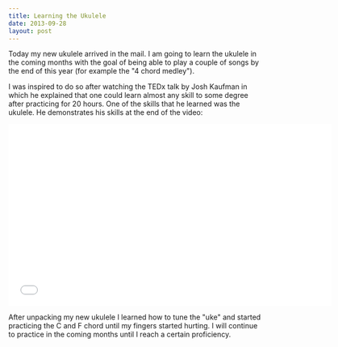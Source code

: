 ```yaml
---
title: Learning the Ukulele
date: 2013-09-28
layout: post
---
```

Today my new ukulele arrived in the mail. I am going to learn the ukulele in the coming months with the goal of being able to play a couple of songs by the end of this year (for example the "4 chord medley").

I was inspired to do so after watching the TEDx talk by Josh Kaufman in which he explained that one could learn almost any skill to some degree after practicing for 20 hours. One of the skills that he learned was the ukulele. He demonstrates his skills at the end of the video:

<iframe width="640" height="360" src="//www.youtube.com/embed/5MgBikgcWnY" frameborder="0" allowfullscreen></iframe>

After unpacking my new ukulele I learned how to tune the "uke" and started practicing the C and F chord until my fingers started hurting. I will continue to practice in the coming months until I reach a certain proficiency.

 